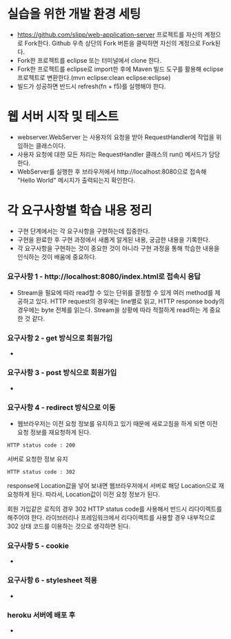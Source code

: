 # 실습을 위한 개발 환경 세팅
* https://github.com/slipp/web-application-server 프로젝트를 자신의 계정으로 Fork한다. Github 우측 상단의 Fork 버튼을 클릭하면 자신의 계정으로 Fork된다.
* Fork한 프로젝트를 eclipse 또는 터미널에서 clone 한다.
* Fork한 프로젝트를 eclipse로 import한 후에 Maven 빌드 도구를 활용해 eclipse 프로젝트로 변환한다.(mvn eclipse:clean eclipse:eclipse)
* 빌드가 성공하면 반드시 refresh(fn + f5)를 실행해야 한다.

# 웹 서버 시작 및 테스트
* webserver.WebServer 는 사용자의 요청을 받아 RequestHandler에 작업을 위임하는 클래스이다.
* 사용자 요청에 대한 모든 처리는 RequestHandler 클래스의 run() 메서드가 담당한다.
* WebServer를 실행한 후 브라우저에서 http://localhost:8080으로 접속해 "Hello World" 메시지가 출력되는지 확인한다.

# 각 요구사항별 학습 내용 정리
* 구현 단계에서는 각 요구사항을 구현하는데 집중한다. 
* 구현을 완료한 후 구현 과정에서 새롭게 알게된 내용, 궁금한 내용을 기록한다.
* 각 요구사항을 구현하는 것이 중요한 것이 아니라 구현 과정을 통해 학습한 내용을 인식하는 것이 배움에 중요하다. 

### 요구사항 1 - http://localhost:8080/index.html로 접속시 응답
* Stream을 필요에 따라 read할 수 있는 단위를 결정할 수 있게 여러 method를 제공하고 있다.
HTTP request의 경우에는 line별로 읽고, HTTP response body의 경우에는 byte 전체를 읽는다.
Stream을 상황에 따라 적절하게 read하는 게 중요한 것 같다.

### 요구사항 2 - get 방식으로 회원가입
* 

### 요구사항 3 - post 방식으로 회원가입
* 

### 요구사항 4 - redirect 방식으로 이동
* 웹브라우저는 이전 요청 정보를 유지하고 있기 때문에 새로고침을 하게 되면 이전 요청 정보를 재요청하게 된다.

`HTTP status code : 200`

서버로 요청한 정보 유지

`HTTP status code : 302`

response에 Location값을 넣어 보내면 웹브라우저에서 서버로 해당 Location으로 재요청하게 된다.
따라서, Location값이 이전 요청 정보가 된다.

회원 가입같은 로직의 경우 302 HTTP status code를 사용해서 반드시 리다이렉트를 해주어야 한다.
라이브러리나 프레임워크에서 리다이렉트를 사용할 경우 내부적으로 302 상태 코드를 이용하는 것으로 생각하면 된다.

### 요구사항 5 - cookie
* 

### 요구사항 6 - stylesheet 적용
* 

### heroku 서버에 배포 후
* 
